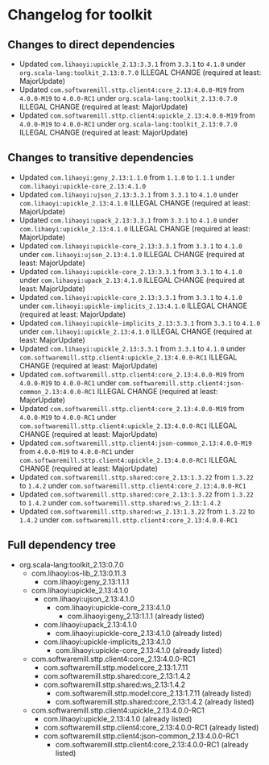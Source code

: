 # Changelog for toolkit

## Changes to direct dependencies
 - Updated `com.lihaoyi:upickle_2.13:3.3.1` from `3.3.1` to `4.1.0` under `org.scala-lang:toolkit_2.13:0.7.0` ILLEGAL CHANGE (required at least: MajorUpdate)
 - Updated `com.softwaremill.sttp.client4:core_2.13:4.0.0-M19` from `4.0.0-M19` to `4.0.0-RC1` under `org.scala-lang:toolkit_2.13:0.7.0` ILLEGAL CHANGE (required at least: MajorUpdate)
 - Updated `com.softwaremill.sttp.client4:upickle_2.13:4.0.0-M19` from `4.0.0-M19` to `4.0.0-RC1` under `org.scala-lang:toolkit_2.13:0.7.0` ILLEGAL CHANGE (required at least: MajorUpdate)

## Changes to transitive dependencies
 - Updated `com.lihaoyi:geny_2.13:1.1.0` from `1.1.0` to `1.1.1` under `com.lihaoyi:upickle-core_2.13:4.1.0`
 - Updated `com.lihaoyi:ujson_2.13:3.3.1` from `3.3.1` to `4.1.0` under `com.lihaoyi:upickle_2.13:4.1.0` ILLEGAL CHANGE (required at least: MajorUpdate)
 - Updated `com.lihaoyi:upack_2.13:3.3.1` from `3.3.1` to `4.1.0` under `com.lihaoyi:upickle_2.13:4.1.0` ILLEGAL CHANGE (required at least: MajorUpdate)
 - Updated `com.lihaoyi:upickle-core_2.13:3.3.1` from `3.3.1` to `4.1.0` under `com.lihaoyi:ujson_2.13:4.1.0` ILLEGAL CHANGE (required at least: MajorUpdate)
 - Updated `com.lihaoyi:upickle-core_2.13:3.3.1` from `3.3.1` to `4.1.0` under `com.lihaoyi:upack_2.13:4.1.0` ILLEGAL CHANGE (required at least: MajorUpdate)
 - Updated `com.lihaoyi:upickle-core_2.13:3.3.1` from `3.3.1` to `4.1.0` under `com.lihaoyi:upickle-implicits_2.13:4.1.0` ILLEGAL CHANGE (required at least: MajorUpdate)
 - Updated `com.lihaoyi:upickle-implicits_2.13:3.3.1` from `3.3.1` to `4.1.0` under `com.lihaoyi:upickle_2.13:4.1.0` ILLEGAL CHANGE (required at least: MajorUpdate)
 - Updated `com.lihaoyi:upickle_2.13:3.3.1` from `3.3.1` to `4.1.0` under `com.softwaremill.sttp.client4:upickle_2.13:4.0.0-RC1` ILLEGAL CHANGE (required at least: MajorUpdate)
 - Updated `com.softwaremill.sttp.client4:core_2.13:4.0.0-M19` from `4.0.0-M19` to `4.0.0-RC1` under `com.softwaremill.sttp.client4:json-common_2.13:4.0.0-RC1` ILLEGAL CHANGE (required at least: MajorUpdate)
 - Updated `com.softwaremill.sttp.client4:core_2.13:4.0.0-M19` from `4.0.0-M19` to `4.0.0-RC1` under `com.softwaremill.sttp.client4:upickle_2.13:4.0.0-RC1` ILLEGAL CHANGE (required at least: MajorUpdate)
 - Updated `com.softwaremill.sttp.client4:json-common_2.13:4.0.0-M19` from `4.0.0-M19` to `4.0.0-RC1` under `com.softwaremill.sttp.client4:upickle_2.13:4.0.0-RC1` ILLEGAL CHANGE (required at least: MajorUpdate)
 - Updated `com.softwaremill.sttp.shared:core_2.13:1.3.22` from `1.3.22` to `1.4.2` under `com.softwaremill.sttp.client4:core_2.13:4.0.0-RC1`
 - Updated `com.softwaremill.sttp.shared:core_2.13:1.3.22` from `1.3.22` to `1.4.2` under `com.softwaremill.sttp.shared:ws_2.13:1.4.2`
 - Updated `com.softwaremill.sttp.shared:ws_2.13:1.3.22` from `1.3.22` to `1.4.2` under `com.softwaremill.sttp.client4:core_2.13:4.0.0-RC1`

## Full dependency tree

 - org.scala-lang:toolkit_2.13:0.7.0
   - com.lihaoyi:os-lib_2.13:0.11.3
     - com.lihaoyi:geny_2.13:1.1.1
   - com.lihaoyi:upickle_2.13:4.1.0
     - com.lihaoyi:ujson_2.13:4.1.0
       - com.lihaoyi:upickle-core_2.13:4.1.0
         - com.lihaoyi:geny_2.13:1.1.1 (already listed)
     - com.lihaoyi:upack_2.13:4.1.0
       - com.lihaoyi:upickle-core_2.13:4.1.0 (already listed)
     - com.lihaoyi:upickle-implicits_2.13:4.1.0
       - com.lihaoyi:upickle-core_2.13:4.1.0 (already listed)
   - com.softwaremill.sttp.client4:core_2.13:4.0.0-RC1
     - com.softwaremill.sttp.model:core_2.13:1.7.11
     - com.softwaremill.sttp.shared:core_2.13:1.4.2
     - com.softwaremill.sttp.shared:ws_2.13:1.4.2
       - com.softwaremill.sttp.model:core_2.13:1.7.11 (already listed)
       - com.softwaremill.sttp.shared:core_2.13:1.4.2 (already listed)
   - com.softwaremill.sttp.client4:upickle_2.13:4.0.0-RC1
     - com.lihaoyi:upickle_2.13:4.1.0 (already listed)
     - com.softwaremill.sttp.client4:core_2.13:4.0.0-RC1 (already listed)
     - com.softwaremill.sttp.client4:json-common_2.13:4.0.0-RC1
       - com.softwaremill.sttp.client4:core_2.13:4.0.0-RC1 (already listed)

